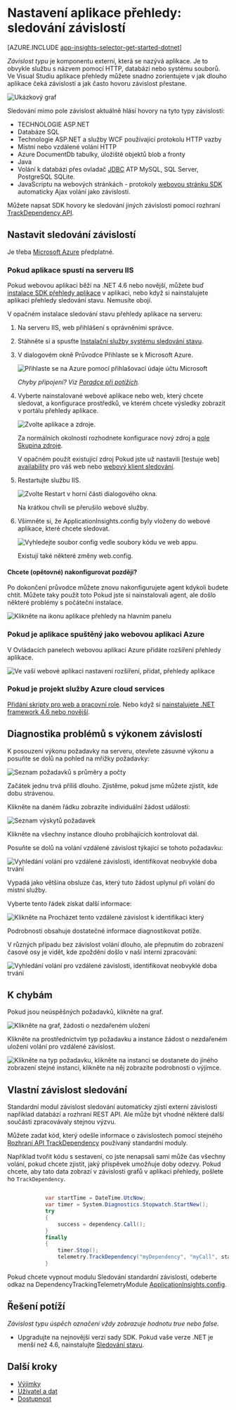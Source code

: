 <properties 
    pageTitle="Závislost typu sledování v aplikaci přehledy" 
    description="Analýzu použití, dostupnost místní nebo webové aplikace Microsoft Azure s přehledy aplikace." 
    services="application-insights" 
    documentationCenter=".net"
    authors="alancameronwills" 
    manager="douge"/>

<tags 
    ms.service="application-insights" 
    ms.workload="tbd" 
    ms.tgt_pltfrm="ibiza" 
    ms.devlang="na" 
    ms.topic="article" 
    ms.date="10/24/2016" 
    ms.author="awills"/>


# <a name="set-up-application-insights-dependency-tracking"></a>Nastavení aplikace přehledy: sledování závislostí


[AZURE.INCLUDE [app-insights-selector-get-started-dotnet](../../includes/app-insights-selector-get-started-dotnet.md)]



*Závislost typu* je komponentu externí, která se nazývá aplikace. Je to obvykle službu s názvem pomocí HTTP, databázi nebo systému souborů. Ve Visual Studiu aplikace přehledy můžete snadno zorientujete v jak dlouho aplikace čeká závislostí a jak často hovoru závislost přestane.

![Ukázkový graf](./media/app-insights-asp-net-dependencies/10-intro.png)

Sledování mimo pole závislost aktuálně hlásí hovory na tyto typy závislostí:

* TECHNOLOGIE ASP.NET
 * Databáze SQL
 * Technologie ASP.NET a služby WCF používající protokolu HTTP vazby
 * Místní nebo vzdálené volání HTTP
 * Azure DocumentDb tabulky, úložiště objektů blob a fronty
* Java
 * Volání k databázi přes ovladač [JDBC](http://docs.oracle.com/javase/7/docs/technotes/guides/jdbc/) ATP MySQL, SQL Server, PostgreSQL SQLite.
* JavaScriptu na webových stránkách - protokoly [webovou stránku SDK](app-insights-javascript.md) automaticky Ajax volání jako závislostí.

Můžete napsat SDK hovory ke sledování jiných závislosti pomocí rozhraní [TrackDependency API](app-insights-api-custom-events-metrics.md#track-dependency).


## <a name="to-set-up-dependency-monitoring"></a>Nastavit sledování závislostí

Je třeba [Microsoft Azure](http://azure.com) předplatné.

### <a name="if-your-app-runs-on-your-iis-server"></a>Pokud aplikace spustí na serveru IIS

Pokud webovou aplikaci běží na .NET 4.6 nebo novější, můžete buď [instalace SDK přehledy aplikace](app-insights-asp-net.md) v aplikaci, nebo když si nainstalujete aplikaci přehledy sledování stavu. Nemusíte obojí.

V opačném instalace sledování stavu přehledy aplikace na serveru:

1. Na serveru IIS, web přihlášení s oprávněními správce.
2. Stáhněte si a spusťte [Instalační služby systému sledování stavu](http://go.microsoft.com/fwlink/?LinkId=506648).
4. V dialogovém okně Průvodce Přihlaste se k Microsoft Azure.

    ![Přihlaste se na Azure pomocí přihlašovací údaje účtu Microsoft](./media/app-insights-asp-net-dependencies/appinsights-035-signin.png)

    *Chyby připojení? Viz [Poradce při potížích](#troubleshooting).*

5. Vyberte nainstalované webové aplikace nebo web, který chcete sledovat, a konfigurace prostředků, ve kterém chcete výsledky zobrazit v portálu přehledy aplikace.

    ![Zvolte aplikace a zdroje.](./media/app-insights-asp-net-dependencies/appinsights-036-configAIC.png)

    Za normálních okolností rozhodnete konfigurace nový zdroj a [pole Skupina zdroje][roles].

    V opačném použít existující zdroj Pokud jste už nastavili [testuje web] [ availability] pro váš web nebo [webový klient sledování][client].

6. Restartujte službu IIS.

    ![Zvolte Restart v horní části dialogového okna.](./media/app-insights-asp-net-dependencies/appinsights-036-restart.png)

    Na krátkou chvíli se přerušilo webové služby.

6. Všimněte si, že ApplicationInsights.config byly vloženy do webové aplikace, které chcete sledovat.

    ![Vyhledejte soubor config vedle soubory kódu ve web appu.](./media/app-insights-asp-net-dependencies/appinsights-034-aiconfig.png)

   Existují také některé změny web.config.

#### <a name="want-to-reconfigure-later"></a>Chcete (opětovné) nakonfigurovat později?

Po dokončení průvodce můžete znovu nakonfigurujete agent kdykoli budete chtít. Můžete taky použít toto Pokud jste si nainstalovali agent, ale došlo některé problémy s počáteční instalace.

![Klikněte na ikonu aplikace přehledy na hlavním panelu](./media/app-insights-asp-net-dependencies/appinsights-033-aicRunning.png)


### <a name="if-your-app-runs-as-an-azure-web-app"></a>Pokud je aplikace spuštěný jako webovou aplikaci Azure

V Ovládacích panelech webovou aplikaci Azure přidáte rozšíření přehledy aplikace.

![Ve vaší webové aplikaci nastavení rozšíření, přidat, přehledy aplikace](./media/app-insights-asp-net-dependencies/05-extend.png)


### <a name="if-its-an-azure-cloud-services-project"></a>Pokud je projekt služby Azure cloud services

[Přidání skripty pro web a pracovní role](app-insights-cloudservices.md#dependencies). Nebo když si [nainstalujete .NET framework 4.6 nebo novější](../cloud-services/cloud-services-dotnet-install-dotnet.md).

## <a name="diagnosis"></a>Diagnostika problémů s výkonem závislostí

K posouzení výkonu požadavky na serveru, otevřete zásuvné výkonu a posuňte se dolů na pohled na mřížky požadavky:

![Seznam požadavků s průměry a počty](./media/app-insights-asp-net-dependencies/02-reqs.png)

Začátek jednu trvá příliš dlouho. Zjistěme, pokud jsme můžete zjistit, kde dobu strávenou.

Klikněte na daném řádku zobrazíte individuální žádost události:


![Seznam výskytů požadavek](./media/app-insights-asp-net-dependencies/03-instances.png)

Klikněte na všechny instance dlouho probíhajících kontrolovat dál.

Posuňte se dolů na volání vzdálené závislost týkající se tohoto požadavku:

![Vyhledání volání pro vzdálené závislosti, identifikovat neobvyklé doba trvání](./media/app-insights-asp-net-dependencies/04-dependencies.png)

Vypadá jako většina obsluze čas, který tuto žádost uplynul při volání do místní služby. 


Vyberte tento řádek získat další informace:

![Klikněte na Procházet tento vzdálené závislost k identifikaci který](./media/app-insights-asp-net-dependencies/05-detail.png)

Podrobnosti obsahuje dostatečné informace diagnostikovat potíže.


V různých případu bez závislost volání dlouho, ale přepnutím do zobrazení časové osy je vidět, kde zpoždění došlo v naší interní zpracování:


![Vyhledání volání pro vzdálené závislosti, identifikovat neobvyklé doba trvání](./media/app-insights-asp-net-dependencies/04-1.png)


## <a name="failures"></a>K chybám

Pokud jsou neúspěšných požadavků, klikněte na graf.

![Klikněte na graf, žádosti o nezdařeném uložení](./media/app-insights-asp-net-dependencies/06-fail.png)

Klikněte na prostřednictvím typ požadavku a instance žádost o nezdařeném uložení volání pro vzdálené závislost.


![Klikněte na typ požadavku, klikněte na instanci se dostanete do jiného zobrazení stejné instanci, klikněte na něj zobrazíte podrobnosti o výjimce.](./media/app-insights-asp-net-dependencies/07-faildetail.png)


## <a name="custom-dependency-tracking"></a>Vlastní závislost sledování

Standardní modul závislost sledování automaticky zjistí externí závislosti například databází a rozhraní REST API. Ale může být vhodné některé další součásti zpracovávaly stejnou výzvu. 

Můžete zadat kód, který odešle informace o závislostech pomocí stejného [Rozhraní API TrackDependency](app-insights-api-custom-events-metrics.md#track-dependency) používaný standardní moduly.

Například tvořit kódu s sestavení, co jste nenapsali sami může čas všechny volání, pokud chcete zjistit, jaký příspěvek umožňuje doby odezvy. Pokud chcete, aby tato data zobrazí v závislosti grafů v aplikaci přehledy, pošlete ho `TrackDependency`.

```C#

            var startTime = DateTime.UtcNow;
            var timer = System.Diagnostics.Stopwatch.StartNew();
            try
            {
                success = dependency.Call();
            }
            finally
            {
                timer.Stop();
                telemetry.TrackDependency("myDependency", "myCall", startTime, timer.Elapsed, success);
            }
```

Pokud chcete vypnout modulu Sledování standardní závislostí, odeberte odkaz na DependencyTrackingTelemetryModule [ApplicationInsights.config](app-insights-configuration-with-applicationinsights-config.md).

## <a name="troubleshooting"></a>Řešení potíží

*Závislost typu úspěch označení vždy zobrazuje hodnotu true nebo false.*

* Upgradujte na nejnovější verzi sady SDK. Pokud vaše verze .NET je menší než 4.6, nainstalujte [Sledování stavu](app-insights-monitor-performance-live-website-now.md).

## <a name="next-steps"></a>Další kroky

- [Výjimky](app-insights-asp-net-exceptions.md)
- [Uživatel a dat][client]
- [Dostupnost](app-insights-monitor-web-app-availability.md)




<!--Link references-->

[api]: app-insights-api-custom-events-metrics.md
[apikey]: app-insights-api-custom-events-metrics.md#ikey
[availability]: app-insights-monitor-web-app-availability.md
[azure]: ../insights-perf-analytics.md
[client]: app-insights-javascript.md
[diagnostic]: app-insights-diagnostic-search.md
[metrics]: app-insights-metrics-explorer.md
[netlogs]: app-insights-asp-net-trace-logs.md
[portal]: http://portal.azure.com/
[qna]: app-insights-troubleshoot-faq.md
[redfield]: app-insights-asp-net-dependencies.md
[roles]: app-insights-resources-roles-access-control.md

 
